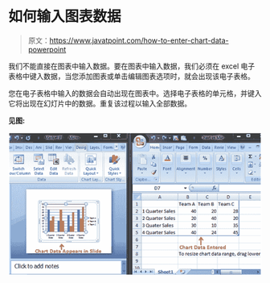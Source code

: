 # 如何输入图表数据

> 原文：<https://www.javatpoint.com/how-to-enter-chart-data-powerpoint>

我们不能直接在图表中输入数据。要在图表中输入数据，我们必须在 excel 电子表格中键入数据，当您添加图表或单击编辑图表选项时，就会出现该电子表格。

您在电子表格中输入的数据会自动出现在图表中。选择电子表格的单元格，并键入它将出现在幻灯片中的数据。重复该过程以输入全部数据。

**见图:**

![MSpowerpoint How to enter chart data 1](img/87c5b9b9ab68a4bfd4a2bb61cf5d7dbf.png)